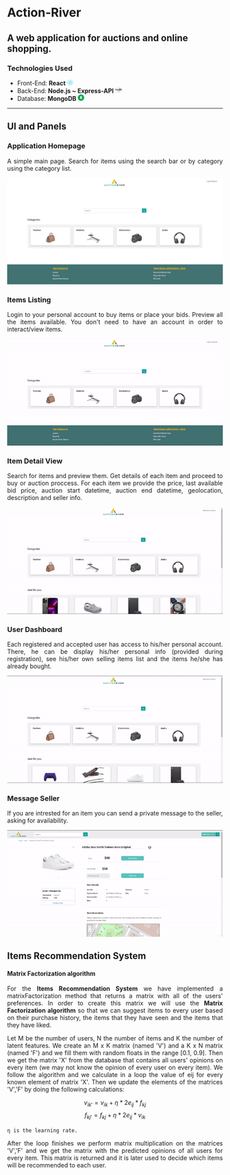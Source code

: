 # Action-River
## A web application for auctions and online shopping.

### Technologies Used
- Front-End: <b>React</b> <img src="./documentation/images/react.png" alt="drawing" style="width:15px;"/>
- Back-End: <b>Node.js ~ Express-API</b> <img src="./documentation/images/nodejs.png" alt="drawing" style="width:15px;"/>
- Database: <b>MongoDB</b> <img src="./documentation/images/mongodb.png" alt="drawing" style="width:15px;"/>

---
## UI and Panels

### Application Homepage
<p style='text-align: justify;'>
A simple main page. Search for items using the search bar or by category using the category list.
</p>
<img src="./documentation/images/Home Page.jpg" alt="drawing" />

### Items Listing
<p style='text-align: justify;'>
Login to your personal account to buy items or place your bids. Preview all the items available. You don't need to have an account in order to interact/view items.
</p>
<img src="./documentation/images/Products.gif" alt="drawing" />

### Item Detail View
<p style='text-align: justify;'>
Search for items and preview them. Get details of each item and proceed to buy or auction proccess. For each item we provide the price, last available bid price, auction start datetime, auction end datetime, geolocation, description and seller info.
</p>
<img src="./documentation/images/Search.gif" alt="drawing" />

### User Dashboard
<p style='text-align: justify;'>
Each registered and accepted user has access to his/her personal account. There, he can be display his/her personal info (provided during registration), see his/her own selling items list and the items he/she has already bought.
</p>
<img src="./documentation/images/Dashboard.gif" alt="drawing" />

### Message Seller
<p style='text-align: justify;'>
If you are intrested for an item you can send a private message to the seller, asking for availability.
</p>
<img src="./documentation/images/Messages.gif" alt="drawing" />

## Items Recommendation System
#### Matrix Factorization algorithm
<p style='text-align: justify;'>
For the <b>Items Recommendation System</b> we have implemented a matrixFactorization method that returns a matrix with all of the users' preferences. In order to create
this matrix we will use the <b>Matrix Factorization algorithm</b> so that we can suggest items to every user based on their purchase history, the items that they
have seen and the items that they have liked.</p>
<p style='text-align: justify;'>Let M be the number of users, N the number of items and K the number of latent
features. We create an M x K matrix (named 'V') and a K x N matrix (named 'F')
and we fill them with random floats in the range [0.1, 0.9]. Then we get the matrix
'X' from the database that contains all users' opinions on every item
(we may not know the opinion of every user on every item). We follow the algorithm
and we calculate in a loop the value of eij for every known element of
matrix 'X'. Then we update the elements of the matrices 'V','F' by doing the
following calculations:</p>

$$ v_{ik'} = v_{ik} + η*2e_{ij}*f_{kj} $$
$$ f_{kj'} = f_{kj} + η*2e_{ij}*v_{ik} $$

`η is the learning rate.` 
<br/>
<p style='text-align: justify;'>After the loop finishes we perform matrix multiplication on the matrices 'V','F' and
we get the matrix with the predicted opinions of all users for every item.
This matrix is returned and it is later used to decide which items will be
recommended to each user.
</p>